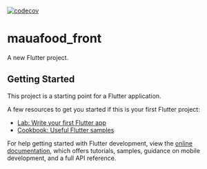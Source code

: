 [![codecov](https://codecov.io/gh/Maua-Dev/mauafood_front/branch/develop/graph/badge.svg?token=GR7SIIK1QU)](https://codecov.io/gh/Maua-Dev/mauafood_front)
# mauafood_front

A new Flutter project.

## Getting Started

This project is a starting point for a Flutter application.

A few resources to get you started if this is your first Flutter project:

- [Lab: Write your first Flutter app](https://docs.flutter.dev/get-started/codelab)
- [Cookbook: Useful Flutter samples](https://docs.flutter.dev/cookbook)

For help getting started with Flutter development, view the
[online documentation](https://docs.flutter.dev/), which offers tutorials,
samples, guidance on mobile development, and a full API reference.
